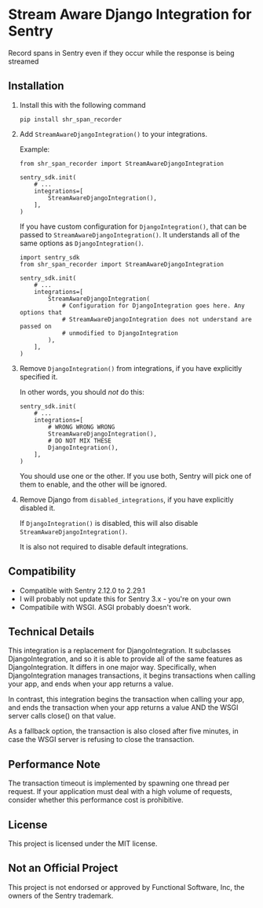 # Stream Aware Django Integration for Sentry

<!-- [![image](https://img.shields.io/pypi/v/shr_span_recorder.svg)](https://pypi.python.org/pypi/shr_span_recorder) -->

Record spans in Sentry even if they occur while the response is being streamed

## Installation

1.  Install this with the following command

    ```
    pip install shr_span_recorder
    ```

2.  Add `StreamAwareDjangoIntegration()` to your integrations.

    Example:

    ```
    from shr_span_recorder import StreamAwareDjangoIntegration

    sentry_sdk.init(
        # ...
        integrations=[
            StreamAwareDjangoIntegration(),
        ],
    )
    ```

    If you have custom configuration for `DjangoIntegration()`, that can be passed to `StreamAwareDjangoIntegration()`. It understands all of the same options as `DjangoIntegration()`.

    ```
    import sentry_sdk
    from shr_span_recorder import StreamAwareDjangoIntegration

    sentry_sdk.init(
        # ...
        integrations=[
            StreamAwareDjangoIntegration(
                # Configuration for DjangoIntegration goes here. Any options that
                # StreamAwareDjangoIntegration does not understand are passed on
                # unmodified to DjangoIntegration
            ),
        ],
    )
    ```


3.  Remove `DjangoIntegration()` from integrations, if you have explicitly specified
    it.

    In other words, you should *not* do this:

    ```
    sentry_sdk.init(
        # ...
        integrations=[
            # WRONG WRONG WRONG
            StreamAwareDjangoIntegration(),
            # DO NOT MIX THESE
            DjangoIntegration(),
        ],
    )
    ```

    You should use one or the other. If you use both, Sentry will pick one of them to enable, and the other will be ignored.

4.  Remove Django from `disabled_integrations`, if you have explicitly disabled it.

    If `DjangoIntegration()` is disabled, this will also disable `StreamAwareDjangoIntegration()`.

    It is also not required to disable default integrations.

## Compatibility

-   Compatible with Sentry 2.12.0 to 2.29.1
-   I will probably not update this for Sentry 3.x - you're on your own
-   Compatibile with WSGI. ASGI probably doesn't work.

## Technical Details

This integration is a replacement for DjangoIntegration. It subclasses DjangoIntegration, and so it is able to provide all of the same features as DjangoIntegration. It differs in one major way. Specifically, when DjangoIntegration manages transactions, it begins transactions when calling your app, and ends when your app returns a value.

In contrast, this integration begins the transaction when calling your app, and ends the transaction when your app returns a value AND the WSGI server calls close() on that value.

As a fallback option, the transaction is also closed after five minutes, in case the WSGI server is refusing to close the transaction.

## Performance Note

The transaction timeout is implemented by spawning one thread per request. If your application must deal with a high volume of requests, consider whether this performance cost is prohibitive.

## License

This project is licensed under the MIT license.

## Not an Official Project

This project is not endorsed or approved by Functional Software, Inc, the owners of the Sentry trademark.
